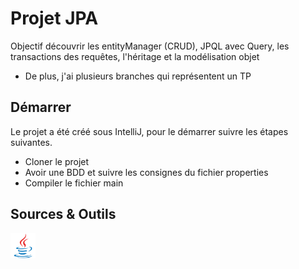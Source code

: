 # Projet JPA

Objectif découvrir les entityManager (CRUD), JPQL avec Query, les transactions des requêtes, l'héritage et la modélisation objet
- De plus, j'ai plusieurs branches qui représentent un TP

## Démarrer

Le projet a été créé sous IntelliJ, pour le démarrer suivre les étapes suivantes.

- Cloner le projet
- Avoir une BDD et suivre les consignes du fichier properties
- Compiler le fichier main

## Sources & Outils

<a href="https://www.java.com" target="_blank" rel="noreferrer"> <img src="https://raw.githubusercontent.com/devicons/devicon/master/icons/java/java-original.svg" alt="java" width="40" height="40"/> </a>
